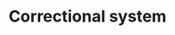 ---
title: Correctional system
longTitle: 'Correctional system'
tags:
- gccommon
usedFor:
- "[[Correctional institutions]]"
---